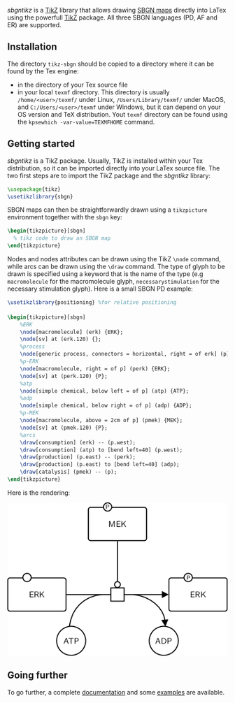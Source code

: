 
*sbgntikz* is a [TikZ](https://en.wikibooks.org/wiki/LaTeX/PGF/TikZ) library that allows drawing [SBGN maps](sbgn.org) directly into LaTex using the powerfull [TikZ](https://en.wikibooks.org/wiki/LaTeX/PGF/TikZ) package.
All three SBGN languages (PD, AF and ER) are supported.

## Installation

The directory `tikz-sbgn` should be copied to a directory where it can be found by the Tex engine:
* in the directory of your Tex source file
* in your local `texmf` directory. This directory is usually `/home/<user>/texmf/` under Linux, `/Users/Library/texmf/` under MacOS, and `C:/Users/<user>/texmf` under Windows, but it can depend on your OS version and TeX distribution. Yout `texmf` directory can be found using the `kpsewhich -var-value=TEXMFHOME` command.

## Getting started

*sbgntikz* is a TikZ package.
Usually, TikZ is installed within your Tex distribution, so it can be imported directly into your LaTex source file.
The two first steps are to import the TikZ package and the *sbgntikz* library:

```tex
\usepackage{tikz}
\usetikzlibrary{sbgn}
```
SBGN maps can then be straightforwardly drawn using a `tikzpicture` environment together with the `sbgn` key:

```tex
\begin{tikzpicture}[sbgn]
  % tikz code to draw an SBGN map
\end{tikzpicture}
```

Nodes and nodes attributes can be drawn using the TikZ `\node` command, while arcs can be drawn using the `\draw` command.
The type of glyph to be drawn is specified using a keyword that is the name of the type (e.g `macromolecule` for the macromolecule glyph, `necessarystimulation` for the necessary stimulation glyph).
Here is a small SBGN PD example:

```tex
\usetikzlibrary{positioning} %for relative positioning

\begin{tikzpicture}[sbgn]
    %ERK
    \node[macromolecule] (erk) {ERK};
    \node[sv] at (erk.120) {};
    %process
    \node[generic process, connectors = horizontal, right = of erk] (p) {};
    %p-ERK
    \node[macromolecule, right = of p] (perk) {ERK};
    \node[sv] at (perk.120) {P};
    %atp
    \node[simple chemical, below left = of p] (atp) {ATP};
    %adp
    \node[simple chemical, below right = of p] (adp) {ADP};
    %p-MEK
    \node[macromolecule, above = 2cm of p] (pmek) {MEK};
    \node[sv] at (pmek.120) {P};
    %arcs
    \draw[consumption] (erk) -- (p.west);
    \draw[consumption] (atp) to [bend left=40] (p.west);
    \draw[production] (p.east) -- (perk);
    \draw[production] (p.east) to [bend left=40] (adp);
    \draw[catalysis] (pmek) -- (p);
\end{tikzpicture}
```

Here is the rendering:

![alt text](https://github.com/Adrienrougny/sbgntikz/blob/master/example.png)

## Going further

To go further, a complete [documentation](https://github.com/Adrienrougny/sbgntikz/blob/master/documentation/sbgntikz_v0_1.pdf) and some [examples](https://github.com/Adrienrougny/sbgntikz/tree/master/examples) are available.
